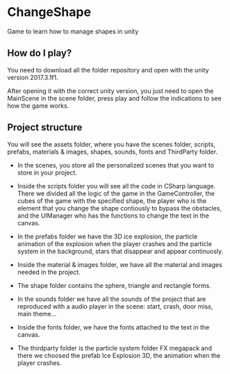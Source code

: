 # ChangeShape

Game to learn how to manage shapes in unity

## How do I play?

You need to download all the folder repository and open with the unity version 2017.3.1f1. 

After opening it with the correct unity version, you just need to open the MainScene in the scene folder, press play and follow the indications to see how the game works.

## Project structure

You will see the assets folder, where you have the scenes folder, scripts, prefabs, materials & images, shapes, sounds, fonts and ThirdParty folder.

- In the scenes, you store all the personalized scenes that you want to store in your project. 

- Inside the scripts folder you will see all the code in CSharp language. There we divided all the logic of the game in the GameController, the cubes of the game with the specified shape, the player who is the element that you change the shape contiously to bypass the obstacles, and the UIManager who has the functions to change the text in the canvas.

- In the prefabs folder we have the 3D ice explosion, the particle animation of the explosion when the player crashes and the particle system in the background, stars that disappear and appear continuosly.

- Inside the material & images folder, we have all the material and images needed in the project.

- The shape folder contains the sphere, triangle and rectangle forms.

- In the sounds folder we have all the sounds of the project that are reproduced with a audio player in the scene: start, crash, door miss, main theme... 

- Inside the fonts folder, we have the fonts attached to the text in the canvas.

- The thirdparty folder is the particle system folder FX megapack and there we choosed the prefab Ice Explosion 3D, the animation when the player crashes.





